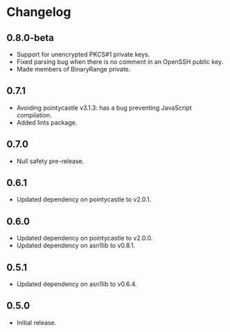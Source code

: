 # Changelog

## 0.8.0-beta

- Support for unencrypted PKCS#1 private keys.
- Fixed parsing bug when there is no comment in an OpenSSH public key.
- Made members of BinaryRange private.

## 0.7.1

- Avoiding pointycastle v3.1.3: has a bug preventing JavaScript compilation.
- Added lints package.

## 0.7.0

- Null safety pre-release.

## 0.6.1

- Updated dependency on pointycastle to v2.0.1.

## 0.6.0

- Updated dependency on pointycastle to v2.0.0.
- Updated dependency on asn1lib to v0.8.1.

## 0.5.1

- Updated dependency on asn1lib to v0.6.4.

## 0.5.0

- Initial release.

